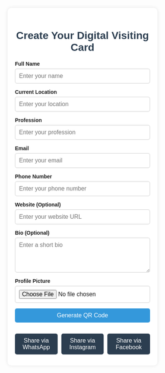 <!DOCTYPE html>
<html lang="en">
<head>
  <meta charset="UTF-8">
  <meta name="viewport" content="width=device-width, initial-scale=1.0">
  <title>Digital Visiting Card</title>
  <style>
    * {
      margin: 0;
      padding: 0;
      box-sizing: border-box;
      font-family: Arial, sans-serif;
    }

    body {
      line-height: 1.6;
      color: #333;
      background: #f4f4f4;
      padding: 20px;
    }

    .container {
      max-width: 600px;
      margin: 0 auto;
      background: white;
      padding: 20px;
      border-radius: 10px;
      box-shadow: 0 0 10px rgba(0, 0, 0, 0.1);
    }

    h1 {
      text-align: center;
      color: #2c3e50;
      margin-bottom: 20px;
    }

    .form-group {
      margin-bottom: 15px;
    }

    label {
      display: block;
      font-weight: bold;
      margin-bottom: 5px;
    }

    input, textarea {
      width: 100%;
      padding: 10px;
      border: 1px solid #ccc;
      border-radius: 5px;
      font-size: 16px;
    }

    #profile-pic {
      max-width: 100%;
      height: auto;
      display: block;
      margin: 10px auto;
      border-radius: 50%;
    }

    button {
      display: block;
      width: 100%;
      padding: 10px;
      background: #3498db;
      color: white;
      border: none;
      border-radius: 5px;
      cursor: pointer;
      font-size: 16px;
      margin: 10px 0;
    }

    button:hover {
      background: #2980b9;
    }

    #qr-code {
      text-align: center;
      margin: 20px 0;
    }

    .share-buttons {
      display: flex;
      gap: 10px;
      justify-content: center;
    }

    .share-buttons button {
      flex: 1;
      background: #2c3e50;
    }

    .share-buttons button:hover {
      background: #34495e;
    }

    @media (max-width: 480px) {
      .container {
        padding: 15px;
      }

      h1 {
        font-size: 1.5rem;
      }

      button {
        font-size: 14px;
      }
    }
  </style>
</head>
<body>
  <div class="container">
    <h1>Create Your Digital Visiting Card</h1>
    <form id="card-form">
      <div class="form-group">
        <label for="name">Full Name</label>
        <input type="text" id="name" placeholder="Enter your name" required>
      </div>
      <div class="form-group">
        <label for="location">Current Location</label>
        <input type="text" id="location" placeholder="Enter your location" required>
      </div>
      <div class="form-group">
        <label for="profession">Profession</label>
        <input type="text" id="profession" placeholder="Enter your profession" required>
      </div>
      <div class="form-group">
        <label for="email">Email</label>
        <input type="email" id="email" placeholder="Enter your email">
      </div>
      <div class="form-group">
        <label for="phone">Phone Number</label>
        <input type="tel" id="phone" placeholder="Enter your phone number">
      </div>
      <div class="form-group">
        <label for="website">Website (Optional)</label>
        <input type="url" id="website" placeholder="Enter your website URL">
      </div>
      <div class="form-group">
        <label for="bio">Bio (Optional)</label>
        <textarea id="bio" placeholder="Enter a short bio" rows="4"></textarea>
      </div>
      <div class="form-group">
        <label for="profile-pic-upload">Profile Picture</label>
        <input type="file" id="profile-pic-upload" accept="image/*">
        <img id="profile-pic" src="" alt="Profile Picture" style="display: none;">
      </div>
      <button type="submit">Generate QR Code</button>
    </form>
    <div id="qr-code"></div>
    <div class="share-buttons">
      <button onclick="shareViaWhatsApp()">Share via WhatsApp</button>
      <button onclick="shareViaInstagram()">Share via Instagram</button>
      <button onclick="shareViaFacebook()">Share via Facebook</button>
    </div>
  </div>

  <script src="https://cdnjs.cloudflare.com/ajax/libs/qrcodejs/1.0.0/qrcode.min.js"></script>
  <script>
    const form = document.getElementById('card-form');
    const qrCodeDiv = document.getElementById('qr-code');
    let vCardData = '';

    // Handle image upload and display
    document.getElementById('profile-pic-upload').addEventListener('change', function(e) {
      const file = e.target.files[0];
      if (file) {
        const reader = new FileReader();
        reader.onload = function(e) {
          const img = document.getElementById('profile-pic');
          img.src = e.target.result;
          img.style.display = 'block';
        };
        reader.readAsDataURL(file);
      }
    });

    // Generate vCard and QR code
    form.addEventListener('submit', function(e) {
      e.preventDefault();
      const name = document.getElementById('name').value;
      const location = document.getElementById('location').value;
      const profession = document.getElementById('profession').value;
      const email = document.getElementById('email').value;
      const phone = document.getElementById('phone').value;
      const website = document.getElementById('website').value;
      const bio = document.getElementById('bio').value;

      // Create vCard data
      vCardData = `BEGIN:VCARD
VERSION:3.0
FN:${name}
TITLE:${profession}
ADR;TYPE=WORK:${location}
EMAIL:${email}
TEL:${phone}
URL:${website}
NOTE:${bio}
END:VCARD`;

      // Clear previous QR code
      qrCodeDiv.innerHTML = '';

      // Generate QR code
      new QRCode(qrCodeDiv, {
        text: vCardData,
        width: 200,
        height: 200,
        colorDark: '#000000',
        colorLight: '#ffffff',
        correctLevel: QRCode.CorrectLevel.H
      });
    });

    // Share via WhatsApp
    function shareViaWhatsApp() {
      if (!vCardData) {
        alert('Please generate a QR code first!');
        return;
      }
      const encodedData = encodeURIComponent(vCardData);
      const vCardBlob = new Blob([vCardData], { type: 'text/vcard' });
      const vCardUrl = URL.createObjectURL(vCardBlob);
      const text = `Check out my digital visiting card! Download it here: ${vCardUrl}`;
      const whatsappUrl = `https://wa.me/?text=${encodeURIComponent(text)}`;
      window.open(whatsappUrl, '_blank');
    }

    // Share via Instagram (using Web Share API or fallback link)
    function shareViaInstagram() {
      if (!vCardData) {
        alert('Please generate a QR code first!');
        return;
      }
      const text = 'Check out my digital visiting card!';
      if (navigator.share) {
        navigator.share({
          title: 'My Digital Visiting Card',
          text: text,
          url: window.location.href
        }).catch(err => console.error('Share failed:', err));
      } else {
        alert('Instagram sharing is limited. Please share the QR code image manually on Instagram.');
      }
    }

    // Share via Facebook
    function shareViaFacebook() {
      if (!vCardData) {
        alert('Please generate a QR code first!');
        return;
      }
      const encodedData = encodeURIComponent(vCardData);
      const vCardBlob = new Blob([vCardData], { type: 'text/vcard' });
      const vCardUrl = URL.createObjectURL(vCardBlob);
      const facebookUrl = `https://www.facebook.com/sharer/sharer.php?u=${encodeURIComponent(vCardUrl)}&quote=${encodeURIComponent('Check out my digital visiting card!')}`;
      window.open(facebookUrl, '_blank');
    }
  </script>
</body>
</html>
